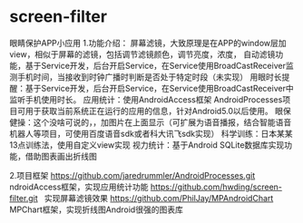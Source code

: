 # screen-filter
眼睛保护APP小应用
1.功能介绍：
屏幕滤镜，大致原理是在APP的window层加view，相似于屏幕的滤镜，包括调节滤镜颜色，调节亮度，浓度，
自动滤镜功能，基于Service开发，后台开启Service，在Service使用BroadCastReceiver监测手机时间，当接收到时钟广播时判断是否处于特定时段（未实现）
用眼时长提醒：基于Service开发，后台开启Service，在Service使用BroadCastReceiver中监听手机使用时长。
应用统计：使用AndroidAccess框架  AndroidProcesses项目可用于获取当前系统正在运行的应用的信息，针对Android5.0以后使用。
眼保健操：这个没啥可说的，，加图片在上面显示（可扩展为语音播报，结合智能语音机器人等项目，可使用百度语音sdk或者科大讯飞sdk实现）
科学训练：日本某某13点训练法，使用自定义view实现
视力统计：基于Android SQLite数据库实现功能，借助图表画出折线图


2.项目框架
https://github.com/jaredrummler/AndroidProcesses.git   ndroidAccess框架，实现应用统计功能
https://github.com/hwding/screen-filter.git   实现屏幕滤镜效果
https://github.com/PhilJay/MPAndroidChart      MPChart框架，实现折线图Android很强的图表库
